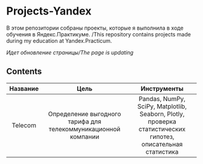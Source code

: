 # Projects-Yandex
В этом репозитории собраны проекты, которые я выполнила в ходе обучения в Яндекс.Практикуме. /This repository contains projects made during my education at Yandex.Practicum. 

*Идет обновление страницы/The page is updating*

## Contents
| Название     | Цель                                                           | Инструменты            |
|:------------:| :--------------------------------------:| :---------------------:| 
| Telecom      | Определение выгодного тарифа для телекоммуникационной компании | Pandas, NumPy, SciPy, Matplotlib, Seaborn, Plotly, проверка статистических гипотез, описательная статистика |
